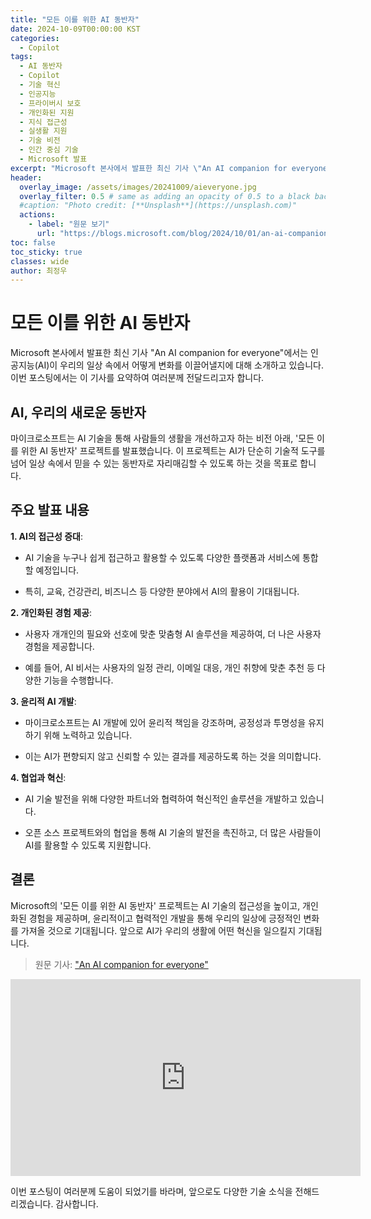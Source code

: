 ```yaml
---
title: "모든 이를 위한 AI 동반자"
date: 2024-10-09T00:00:00 KST
categories:
  - Copilot
tags:
  - AI 동반자
  - Copilot
  - 기술 혁신
  - 인공지능
  - 프라이버시 보호
  - 개인화된 지원
  - 지식 접근성
  - 실생활 지원
  - 기술 비전
  - 인간 중심 기술
  - Microsoft 발표
excerpt: "Microsoft 본사에서 발표한 최신 기사 \"An AI companion for everyone\"에서는 인공지능(AI)이 우리의 일상 속에서 어떻게 변화를 이끌어낼지에 대해 소개하고 있습니다. 이번 포스팅에서는 이 기사를 요약하여 여러분께 전달드리고자 합니다."
header:
  overlay_image: /assets/images/20241009/aieveryone.jpg
  overlay_filter: 0.5 # same as adding an opacity of 0.5 to a black background
  #caption: "Photo credit: [**Unsplash**](https://unsplash.com)"
  actions:
    - label: "원문 보기"
      url: "https://blogs.microsoft.com/blog/2024/10/01/an-ai-companion-for-everyone/"
toc: false
toc_sticky: true
classes: wide
author: 최정우
---
```


# 모든 이를 위한 AI 동반자 

Microsoft 본사에서 발표한 최신 기사 "An AI companion for everyone"에서는 인공지능(AI)이 우리의 일상 속에서 어떻게 변화를 이끌어낼지에 대해 소개하고 있습니다. 이번 포스팅에서는 이 기사를 요약하여 여러분께 전달드리고자 합니다. 

## AI, 우리의 새로운 동반자 

마이크로소프트는 AI 기술을 통해 사람들의 생활을 개선하고자 하는 비전 아래, '모든 이를 위한 AI 동반자' 프로젝트를 발표했습니다. 이 프로젝트는 AI가 단순히 기술적 도구를 넘어 일상 속에서 믿을 수 있는 동반자로 자리매김할 수 있도록 하는 것을 목표로 합니다. 

## 주요 발표 내용 

**1. AI의 접근성 증대**: 

- AI 기술을 누구나 쉽게 접근하고 활용할 수 있도록 다양한 플랫폼과 서비스에 통합할 예정입니다. 

- 특히, 교육, 건강관리, 비즈니스 등 다양한 분야에서 AI의 활용이 기대됩니다. 

**2. 개인화된 경험 제공**: 

- 사용자 개개인의 필요와 선호에 맞춘 맞춤형 AI 솔루션을 제공하여, 더 나은 사용자 경험을 제공합니다. 

- 예를 들어, AI 비서는 사용자의 일정 관리, 이메일 대응, 개인 취향에 맞춘 추천 등 다양한 기능을 수행합니다. 

**3. 윤리적 AI 개발**: 

- 마이크로소프트는 AI 개발에 있어 윤리적 책임을 강조하며, 공정성과 투명성을 유지하기 위해 노력하고 있습니다. 

- 이는 AI가 편향되지 않고 신뢰할 수 있는 결과를 제공하도록 하는 것을 의미합니다. 

**4. 협업과 혁신**: 

- AI 기술 발전을 위해 다양한 파트너와 협력하여 혁신적인 솔루션을 개발하고 있습니다. 

- 오픈 소스 프로젝트와의 협업을 통해 AI 기술의 발전을 촉진하고, 더 많은 사람들이 AI를 활용할 수 있도록 지원합니다. 

## 결론 

Microsoft의 '모든 이를 위한 AI 동반자' 프로젝트는 AI 기술의 접근성을 높이고, 개인화된 경험을 제공하며, 윤리적이고 협력적인 개발을 통해 우리의 일상에 긍정적인 변화를 가져올 것으로 기대됩니다. 앞으로 AI가 우리의 생활에 어떤 혁신을 일으킬지 기대됩니다. 

> 원문 기사: ["An AI companion for everyone"](https://blogs.microsoft.com/blog/2024/10/01/an-ai-companion-for-everyone/      )

<iframe width="560" height="315" src="https://www.youtube.com/embed/Op1kuT3zu_I?si=Uwp_maWIE3CiFxGW" title="YouTube video player" frameborder="0" allow="accelerometer; autoplay; clipboard-write; encrypted-media; gyroscope; picture-in-picture; web-share" referrerpolicy="strict-origin-when-cross-origin" allowfullscreen></iframe>

이번 포스팅이 여러분께 도움이 되었기를 바라며, 앞으로도 다양한 기술 소식을 전해드리겠습니다. 감사합니다. 

 
